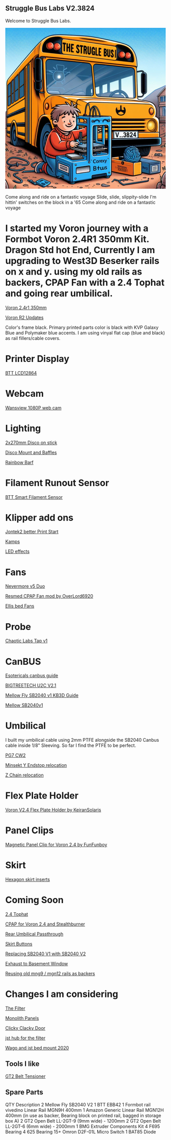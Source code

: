 ## Struggle Bus Labs V2.3824

Welcome to Struggle Bus Labs.

![Struggle Bus Labs](SBL.jpg)

Come along and ride on a fantastic voyage
Slide, slide, slippity-slide
I'm hittin' switches on the block in a '65
Come along and ride on a fantastic voyage

# I started my Voron journey with a Formbot Voron 2.4R1 350mm Kit. Dragon Std hot End, Currently I am upgrading to West3D Beserker rails on x and y. using my old rails as backers, CPAP Fan with a 2.4 Tophat and going rear umbilical. 

[Voron 2.4r1 350mm](https://www.formbot3d.com/products/voron-24-pro-corexy-3d-printer-kit-with-hdmi-5-touch-screen?VariantsId=10486)

[Voron R2 Updates](https://github.com/VoronDesign/Voron-2/releases)

Color's frame black. Primary printed parts color is black with KVP Galaxy Blue and Polymaker blue accents. I am using vinyal flat cap (blue and black) as rail fillers/cable covers.

# Printer Display 
[BTT LCD12864](https://www.printables.com/model/351939-voron-24-lcd-display-mod)

# Webcam

[Wansview 1080P web cam](https://github.com/runtpacket/Struggle-Bus-Labs/tree/main/Mods/WebCAM/wansview-1080p-camera-mount-model_files)

# Lighting

[2x270mm Disco on stick](https://github.com/VoronDesign/Voron-Hardware/tree/master/Daylight/Disco_on_a_stick_XXL)

[Disco Mount and Baffles](https://www.printables.com/model/315479-daylight-on-a-stick-mount)

[Rainbow Barf](https://wiki.kb-3d.com/en/home/linneo/voron/harnesses/RainbowBarfLEDHarness)

# Filament Runout Sensor

[BTT Smart Filament Sensor](https://github.com/bigtreetech/smart-filament-detection-module/tree/master/V1.0)

# Klipper add ons

[Jontek2 better Print Start](https://github.com/jontek2/A-better-print_start-macro)

[Kamps](https://github.com/kyleisah/Klipper-Adaptive-Meshing-Purging)

[LED effects](https://github.com/julianschill/klipper-led_effect)

# Fans
[Nevermore v5 Duo](https://github.com/nevermore3d/Nevermore_Micro/tree/master/V5_Duo)

[Resmed CPAP Fan mod by OverLord6920](https://github.com/runtpacket/Struggle-Bus-Labs/tree/main/Mods/CPAP%20FAN)

[Ellis bed Fans](https://github.com/VoronDesign/VoronUsers/tree/master/printer_mods/Ellis/Bed_Fans)

# Probe

[Chaotic Labs Tap v1](https://github.com/Chaoticlab/CNC-Tap-for-Voron)

# CanBUS

[Esotericals canbus guide](https://github.com/Esoterical/voron_canbus)

[BIGTREETECH U2C V2.1]()

[Mellow Fly SB2040 v1 KB3D Guide](https://wiki.kb-3d.com/home/mellow/voron/mellow_sb2040)

[Mellow SB2040v1](https://github.com/Mellow-3D/Fly-SB2040)

# Umbilical

I built my umbilical cable using 2mm PTFE alongside the SB2040 Canbus cable inside 1/8" Sleeving. So far I find the PTFE to be perfect. 

[PG7 CW2](https://www.printables.com/model/312008-voron-24-a-drive-pg7-umbilical-mount)

[Minsekt Y Endstop relocation](https://github.com/VoronDesign/VoronUsers/tree/master/printer_mods/Minsekt/Rear_Umbilical/Y_Endstop_Relocation)

[Z Chain relocation](https://www.printables.com/model/279739-voron-can-bus-z-chain-move)

# Flex Plate Holder

[Voron V2.4 Flex Plate Holder by KeiranSolaris](https://www.printables.com/model/163992-voron-v24-flex-plate-holder)

# Panel Clips

[Magnetic Panel Clip for Voron 2.4 by FunFunboy](https://www.printables.com/model/84734-magnetic-panel-clip-for-voron-24)

# Skirt 

[Hexagon skirt inserts](https://www.printables.com/model/648945-voron-24-skirt-insert)

# Coming Soon

[2.4 Tophat](https://www.printables.com/model/571759-voron-24-trident-magnetic-tophat-35mm-66mm-beta-re)

[CPAP for Voron 2.4 and Stealthburner](https://github.com/ogland/Printer-mods/tree/main/V2/CPAP)

[Rear Umbilical Passthrough](https://github.com/tanaes/whopping_Voron_mods/tree/f64cd56fe2baac4348ac56e3d0e70f4577013d7e/umbilical_passthrough)

[Skirt Buttons](https://www.fysetc.com/products/fysetc-hot-key-board-voron-skirt-button-pcb-voron-skirt-klipper-pre-installed-pcb-board-with-neopixel-led-for-voron-v2-4-trident-switchwire-3d-printers)

[Replacing SB2040 V1 with SB2040 V2](https://github.com/Mellow-3D/Fly-SB2040/tree/main/V2/Hardware)

[Exhaust to Basement Window](TBD)

[Reusing old mng9 / mgn12 rails as backers](https://github.com/VoronDesign/VoronUsers/tree/master/printer_mods/whoppingpochard/extrusion_backers)

# Changes I am considering 

[The Filter](https://github.com/nateb16/VoronUsers/tree/master/printer_mods/nateb16/THE_FILTER)

[Monolith Panels](https://github.com/CloakedWayne/Monolith_Panels/blob/main/Images/distant_view.png)

[Clicky Clacky Door](https://github.com/tanaes/whopping_Voron_mods/tree/main/clickyclacky_door)

[jst hub for the filter](https://www.printables.com/model/512527-jst-hub-for-the-filter)

[Wago and jst bed mount 2020](https://www.printables.com/model/512516-wago-and-jst-bed-mount-for-2020)

## Tools I like
[GT2 Belt Tensioner](https://github.com/Diyshift/3D-Printer/blob/main/GT2%20Belt%20Tension%20Meter/Manual/GT2_Tensiometer_Manual.pdf)

## Spare Parts
QTY  Description
2    Mellow Fly SB2040 V2
1    BTT EBB42
1    Formbot rail vivedino Linear Rail MGN9H 400mm
1    Amazon Generic Linear Rail MGN12H 400mm (in use as backer, Bearing block on printed rail, bagged in storage box A)
2    GT2 Open Belt LL-2GT-9 (9mm wide) - 1200mm
2    GT2 Open Belt LL-2GT-6 (6mm wide) - 2000mm
1    BMG Extruder Components Kit
4    F695 Bearing
4    625 Bearing
15+  Omron D2F-01L Micro Switch
1    BAT85 Diode



